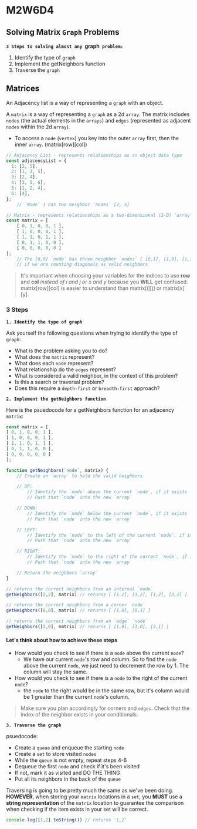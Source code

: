 # M2W6D4

## Solving Matrix `Graph` Problems

**`3 Steps to solving almost any `graph` problem:`**

1. Identify the type of `graph`
2. Implement the getNeighbors function
3. Traverse the `graph`

## Matrices

An Adjacency list is a way of representing a `graph` with an object.

A `matrix` is a way of representing a `graph` as a 2d `array`. The matrix includes `nodes` (the actual elements in the `arrays`) and `edges` (represented as adjacent `nodes` within the 2d `array`).

- To access a `node` (`vertex`) you key into the outer `array` first, then the inner `array`. (matrix[row][col])

```js
// Adjacency List - represents relationships as an object data type
const adjacencyList = {
  1: [2, 5],
  2: [1, 3, 5],
  3: [2, 4],
  4: [3, 5, 6],
  5: [1, 2, 4],
  6: [4],
};
    // `Node` 1 has two neighbor `nodes` [2, 5]

// Matrix - represents relationships as a two-dimensional (2-D) `array` data type
const matrix = [
    [ 0, 1, 0, 0, 1 ],
    [ 1, 0, 0, 0, 1 ],
    [ 1, 1, 0, 1, 1 ],
    [ 0, 1, 1, 0, 0 ],
    [ 0, 0, 0, 0, 0 ]
];
    // The [0,0] `node` has three neighbor `nodes` [ [0,1], [1,0], [1,1] ],
    // if we are counting diagonals as valid neighbors
```

> It's important when choosing your variables for the indices to use **row** and **col** *instead of i and j or x and y* because you **WILL** get confused. matrix[row][col] is easier to understand than matrix[i][j] or matrix[x][y].

### 3 Steps

**`1. Identify the type of graph`**

Ask yourself the following questions when trying to identify the type of `graph`:

- What is the problem asking you to do?
- What does the `matrix` represent?
- What does each `node` represent?
- What relationship do the `edges` represent?
- What is considered a valid neighbor, in the context of this problem?
- Is this a search or traversal problem?
- Does this require a `depth-first` or `breadth-first` approach?

**`2. Implement the getNeighbors function`**

Here is the psuedocode for a getNeighbors function for an adjacency `matrix`:

```js
const matrix = [
[ 0, 1, 0, 0, 1 ],
[ 1, 0, 0, 0, 1 ],
[ 1, 1, 0, 1, 1 ],
[ 0, 1, 1, 0, 0 ],
[ 0, 0, 0, 0, 0 ]
];

function getNeighbors(`node`, matrix) {
    // Create an `array` to hold the valid neighbors

    // UP:
        // Identify the `node` above the current `node`, if it exists
        // Push that `node` into the new `array`

    // DOWN:
        // Identify the `node` below the current `node`, if it exists
        // Push that `node` into the new `array`

    // LEFT:
        // Identify the `node` to the left of the current `node`, if it exists
        // Push that `node` into the new `array`

    // RIGHT:
        // Identify the `node` to the right of the current `node`, if it exists
        // Push that `node` into the new `array`

    // Return the neighbors `array`
}

// returns the correct neighbors from an internal `node`
getNeighbors([2,2], matrix) // returns [ [1,2], [3,2], [1,2], [3,2] ]

// returns the correct neighbors from a corner `node`
getNeighbors([0,0], matrix) // returns [ [1,0], [0,1] ]

// returns the correct neighbors from an `edge` `node`
getNeighbors([2,0], matrix) // returns [ [1,0], [3,0], [2,1] ]
```

#### Let's think about how to achieve these steps

- How would you check to see if there is a `node` above the current `node`?
  - We have our current `node`'s row and column. So to find the `node` above the current `node`, we just need to decrement the row by 1. The column will stay the same.
- How would you check to see if there is a `node` to the right of the current `node`?
  - the `node` to the right would be in the same row, but it's column would be 1 greater than the current `node`'s column.

> Make sure you plan accordingly for corners and `edges`. Check that the index of the neighbor exists in your conditionals.

**`3. Traverse the graph`**

psuedocode:

- Create a `queue` and enqueue the starting `node`
- Create a `set` to store visited `nodes`
- While the `queue` is not empty, repeat steps 4-6
- Dequeue the first `node` and check if it's been visited
- If not, mark it as visited and DO THE THING
- Put all its neighbors in the back of the `queue`

Traversing is going to be pretty much the same as we've been doing. **HOWEVER**, when storing your `matrix` locations in a `set`, you **MUST** use a **string representation** of the `matrix` location to guarantee the comparison when checking if the item exists in your set will be correct.

```js
console.log([1,2].toString()) // returns '1,2'
```
